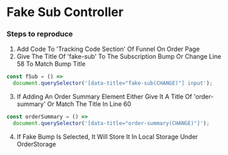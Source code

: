 # Fake Sub Controller

### Steps to reproduce

1. Add Code To 'Tracking Code Section' Of Funnel On Order Page
2. Give The Title Of 'fake-sub' To The Subscription Bump Or Change Line 58 To Match Bump Title

```javascript
const fSub = () =>
  document.querySelector('[data-title="fake-sub(CHANGE)"] input');
```

3. If Adding An Order Summary Element Either Give It A Title Of 'order-summary' Or Match The Title In Line 60

```javascript
const orderSummary = () =>
  document.querySelector('[data-title="order-summary(CHANGE)"]');
```

4. If Fake Bump Is Selected, It Will Store It In Local Storage Under OrderStorage
